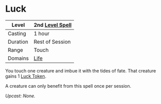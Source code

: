 # Luck

| Level    | 2nd [Level Spell](../../../Spell%20Level.md)                                |
| -------- | ---------------------------------------- |
| Casting  | 1 hour                                   |
| Duration | Rest of Session                          |
| Range    | Touch                                    |
| Domains  | [Life](../../../Spell%20Domains/Life.md) |

You touch one creature and imbue it with the tides of fate. That creature gains 1 [Luck Token](../../../../Game%20Procedures/Dice%20Rolls/Luck%20Tokens.md).

A creature can only benefit from this spell once per session.

*Upcast: None.*